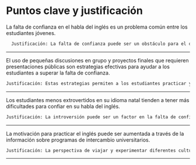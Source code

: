 # Puntos clave y justificación

La falta de confianza en el habla del inglés es un problema común entre los estudiantes jóvenes. 


```bash
  Justificación: La falta de confianza puede ser un obstáculo para el desarrollo de la habilidad de hablar un idioma extranjero, por lo que es importante abordar este problema para ayudar a los estudiantes a mejorar su habilidad.
```


__________________________________________________________________________
El uso de pequeñas discusiones en grupo y proyectos finales que requieren presentaciones públicas son estrategias efectivas para ayudar a los estudiantes a superar la falta de confianza. 
```bash
Justificación: Estas estrategias permiten a los estudiantes practicar y desarrollar su habilidad de hablar en inglés en un ambiente seguro y cómodo, lo que les ayuda a construir confianza a medida que mejoran.
```
__________________________________________________________________________

Los estudiantes menos extrovertidos en su idioma natal tienden a tener más dificultades para confiar en su habla del inglés. 
```bash
Justificación: La introversión puede ser un factor en la falta de confianza en el habla de un segundo idioma, ya que los estudiantes introvertidos pueden ser menos propensos a hablar en público y pueden tener miedo al error.
```
__________________________________________________________________________

La motivación para practicar el inglés puede ser aumentada a través de la información sobre programas de intercambio universitarios. 
```bash
Justificación: La perspectiva de viajar y experimentar diferentes culturas puede ser un incentivo motivador para los estudiantes, lo que les anima a mejorar su habilidad de hablar inglés para poder aprovechar estas oportunidades.
```
__________________________________________________________________________